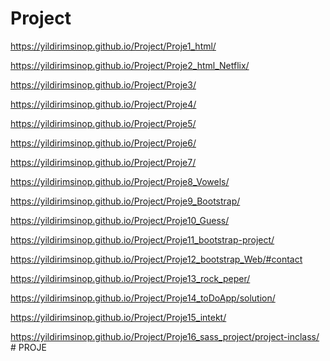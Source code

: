 # Project

https://yildirimsinop.github.io/Project/Proje1_html/

https://yildirimsinop.github.io/Project/Proje2_html_Netflix/

https://yildirimsinop.github.io/Project/Proje3/

https://yildirimsinop.github.io/Project/Proje4/

https://yildirimsinop.github.io/Project/Proje5/

https://yildirimsinop.github.io/Project/Proje6/

https://yildirimsinop.github.io/Project/Proje7/

https://yildirimsinop.github.io/Project/Proje8_Vowels/

https://yildirimsinop.github.io/Project/Proje9_Bootstrap/

https://yildirimsinop.github.io/Project/Proje10_Guess/

https://yildirimsinop.github.io/Project/Proje11_bootstrap-project/

https://yildirimsinop.github.io/Project/Proje12_bootstrap_Web/#contact

https://yildirimsinop.github.io/Project/Proje13_rock_peper/

https://yildirimsinop.github.io/Project/Proje14_toDoApp/solution/

https://yildirimsinop.github.io/Project/Proje15_intekt/

https://yildirimsinop.github.io/Project/Proje16_sass_project/project-inclass/
#   P R O J E 
 
 
